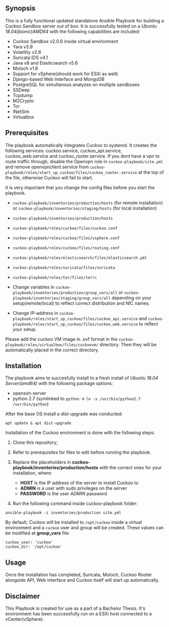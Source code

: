 ## Synopsis

This is a fully functional updated standalone Ansible Playbook for building a Cuckoo Sandbox server out of box. It is successfully tested on a _Ubuntu 18.04(bionic)AMD64_ with the following capabilities are included:

- Cuckoo Sandbox v2.0.6 inside virtual environment
- Yara v3.9
- Volatility v2.6
- Suricata IDS v4.1
- Java v8 and Elasticsearch v5.6
- Moloch v1.8
- Support for vSphere(should work for ESXi as well)
- Django-based Web Interface and MongoDB
- PostgreSQL for simultanous analyzes on multiple sandboxes
- SSDeep
- Tcpdump
- M2Crypto
- Tor
- INetSim
- Virtualbox

## Prerequisites
The playbook automatically integrates Cuckoo to systemd. It creates the following services: cuckoo.service, cuckoo_api.service, cuckoo_web.service and cuckoo_rooter.service. If you dont have a vpn to route traffic through, disable the Openvpn role in `cuckoo-playbook/site.yml` and remove openvpnclient.service from `cuckoo-playbook/roles/start_up_cuckoo/files/cuckoo_rooter.service` at the top of the file, otherwise Cuckoo will fail to start.

It is very important that you change the config files before you start the playbook.

- `cuckoo-playbook/inventories/production/hosts` (for remote installation) or `cuckoo-playbook/inventories/staging/hosts` (for local installation)

- `cuckoo-playbook/inventories/production/hosts`

- `cuckoo-playbook/roles/cuckoo/files/cuckoo.conf`

- `cuckoo-playbook/roles/cuckoo/files/vsphere.conf`

- `cuckoo-playbook/roles/cuckoo/files/routing.conf`

- `cuckoo-playbook/roles/elasticsearch/files/elasticsearch.yml`

- `cuckoo-playbook/roles/suricata/files/suricata`

- `cuckoo-playbook/roles/tor/files/torrc`

- Change variables in `cuckoo-playbook/inventories/production/group_vars/all` or `cuckoo-playbook/inventories/staging/group_vars/all` depending on your setup(remote/local) to reflect correct distribution and NIC names.

- Change IP-address in `cuckoo-playbook/roles/start_up_cuckoo/files/cuckoo_api.service` and `cuckoo-playbook/roles/start_up_cuckoo/files/cuckoo_web.service` to reflect your setup.

Please add the cuckoo VM image in .ovf format in the `cuckoo-playbook/roles/virtualbox/files/cuckoovm/` directory. Then they will be automatically placed in the correct directory.

## Installation

The playbook aims to succesfully install to a fresh install of _Ubuntu 18.04 Server(amd64)_ with the following package options:

- openssh-server
- python 2.7 (symlinked to `python` -> `ln -s /usr/bin/python2.7 /usr/bin/python`)

After the base OS install a dist-upgrade was conducted:

`apt update & apt dist-upgrade`

Installation of the Cuckoo environment is done with the following steps:
1. Clone this repository;

2. Refer to prerequisites for files to edit before running the playbook.

3. Replace the placeholders in **cuckoo-playbook/inventories/production/hosts** with the correct ones for your installation, where:

    - **HOST** is the IP address of the server to install Cuckoo to
    - **ADMIN** is a user with sudo privileges on the server
    - **PASSWORD** is the user _ADMIN_ password

4. Run the following command inside cuckoo-playbook folder:

```
ansible-playbook -i inventories/production site.yml
```

By default, Cuckoo will be installed to `/opt/cuckoo` inside a virtual environment and a `cuckoo` user and group will be created. These values can be modified at **group_vars** file:

    cuckoo_user: 'cuckoo'
    cuckoo_dir: '/opt/cuckoo'

## Usage

Once the installation has completed, Suricata, Moloch, Cuckoo Rooter alongside API, Web interface and Cuckoo itself will start up automatically.

## Disclaimer

This Playbook is created for use as a part of a Bachelor Thesis. It's environment has been successfully run on a ESXi host connected to a vCenter(vSphere).

